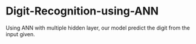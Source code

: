 # Digit-Recognition-using-ANN
Using ANN with multiple hidden layer, our model predict the digit from the input given.
